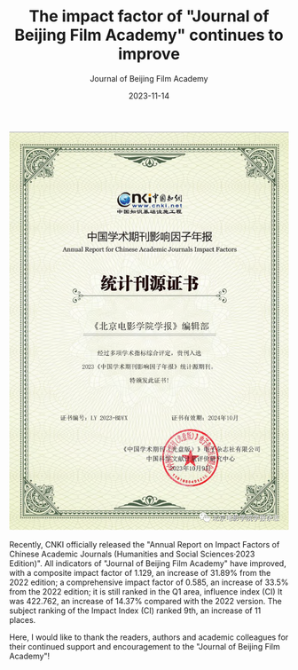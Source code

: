 ﻿---
layout: post
read_time: true
show_date: true
title: "The impact factor of \"Journal of Beijing Film Academy\" continues to improve"
date: 2023-11-14
img: posts/20231114/2p1.png
tags: [News]
category: News
author: Journal of Beijing Film Academy
description: "The impact factor of \"Journal of Beijing Film Academy\" continues to improve"
---
![img](./assets/img/posts/20231114/2p1.png)

Recently, CNKI officially released the "Annual Report on Impact Factors of Chinese Academic Journals (Humanities and Social Sciences·2023 Edition)". All indicators of "Journal of Beijing Film Academy" have improved, with a composite impact factor of 1.129, an increase of 31.89% from the 2022 edition; a comprehensive impact factor of 0.585, an increase of 33.5% from the 2022 edition; it is still ranked in the Q1 area, influence index (CI) It was 422.762, an increase of 14.37% compared with the 2022 version. The subject ranking of the Impact Index (CI) ranked 9th, an increase of 11 places.

Here, I would like to thank the readers, authors and academic colleagues for their continued support and encouragement to the "Journal of Beijing Film Academy"!
